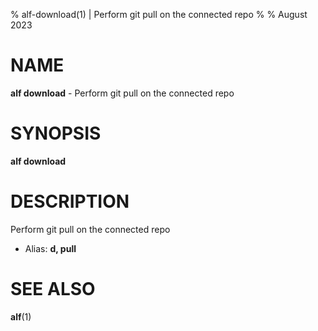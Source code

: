 % alf-download(1) | Perform git pull on the connected repo
% 
% August 2023

NAME
==================================================

**alf download** - Perform git pull on the connected repo

SYNOPSIS
==================================================

**alf download**

DESCRIPTION
==================================================

Perform git pull on the connected repo

- Alias: **d, pull**

SEE ALSO
==================================================

**alf**(1)



